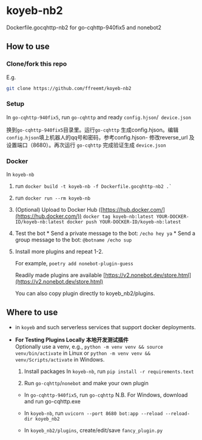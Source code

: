 # koyeb-nb2
Dockerfile.gocqhttp-nb2 for go-cqhttp-940fix5 and nonebot2

## How to use

### Clone/fork this repo

E.g.
```bash
git clone https://github.com/ffreemt/koyeb-nb2
```

### Setup
In `go-cqhttp-940fix5`, run `go-cqhttp` and ready `config.hjson`/` device.json`

换到`go-cqhttp-940fix5`目录里。运行`go-cqhttp` 生成config.hjson。编辑`config.hjson`填上机器人的qq号和密码，参考config.hjson- 修改reverse_url 及设置端口（8680）。再次运行 `go-cqhttp` 完成验证生成 `device.json`

### Docker

In `koyeb-nb`

1.   run
         ```
        docker build -t koyeb-nb -f Dockerfile.gocqhttp-nb2 .`
         ```
2.   run `docker run --rm koyeb-nb`

3.   (Optional) Upload to Docker Hub ([https://hub.docker.com/](https://hub.docker.com/))
    ```
    docker tag koyeb-nb:latest YOUR-DOCKER-ID/koyeb-nb:latest
    docker push YOUR-DOCKER-ID/koyeb-nb:latest
    ```
4.   Test the bot
    *  Send a private message to the bot: `/echo hey ya`
    *  Send a group message to the bot: `@botname /echo sup`

5.  Install more plugins and repeat 1-2.

    For example, `poetry add nonebot-plugin-guess`

    Readily made plugins are available
    [https://v2.nonebot.dev/store.html](https://v2.nonebot.dev/store.html)

    You can also copy plugin directly to koyeb_nb2/plugins.

## Where to use
 * in `koyeb` and such serverless services that support docker deployments.

 * **For Testing Plugins Locally 本地开发测试插件**  
      Optionally use a venv, e.g., `python -m venv venv && source venv/bin/activate` in Linux or `python -m venv venv && venv/Scripts/activate` in Windows.

    1. Install packages
 In `koyeb-nb`, run `pip install -r requirements.text`

    2. Run `go-cqhttp`/`nonebot` and make your own plugin
    *   In `go-cqhttp-940fix5`, run `go-cqhttp`
        N.B. For Windows, download and run go-cqhttp.exe

    *   In `koyeb-nb`, run `uvicorn --port 8680 bot:app --reload --reload-dir koyeb_nb2`
    *   In `koyeb_nb2/plugins`, create/edit/save `fancy_plugin.py`
